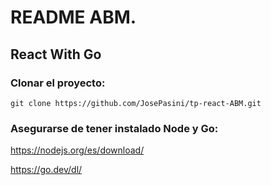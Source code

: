 # README ABM.
## React With Go

### Clonar el proyecto:
`git clone https://github.com/JosePasini/tp-react-ABM.git`

### Asegurarse de tener instalado Node y Go:
https://nodejs.org/es/download/

https://go.dev/dl/
